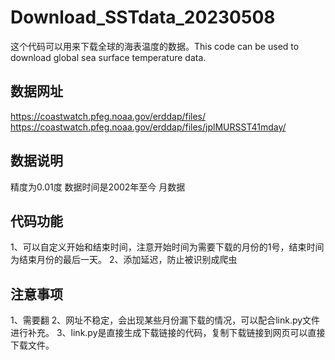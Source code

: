# Download_SSTdata_20230508
这个代码可以用来下载全球的海表温度的数据。This code can be used to download global sea surface temperature data.

## 数据网址
https://coastwatch.pfeg.noaa.gov/erddap/files/
https://coastwatch.pfeg.noaa.gov/erddap/files/jplMURSST41mday/

## 数据说明
精度为0.01度
数据时间是2002年至今
月数据

## 代码功能
1、可以自定义开始和结束时间，注意开始时间为需要下载的月份的1号，结束时间为结束月份的最后一天。
2、添加延迟，防止被识别成爬虫

## 注意事项
1、需要翻
2、网址不稳定，会出现某些月份漏下载的情况，可以配合link.py文件进行补充。
3、link.py是直接生成下载链接的代码，复制下载链接到网页可以直接下载文件。
